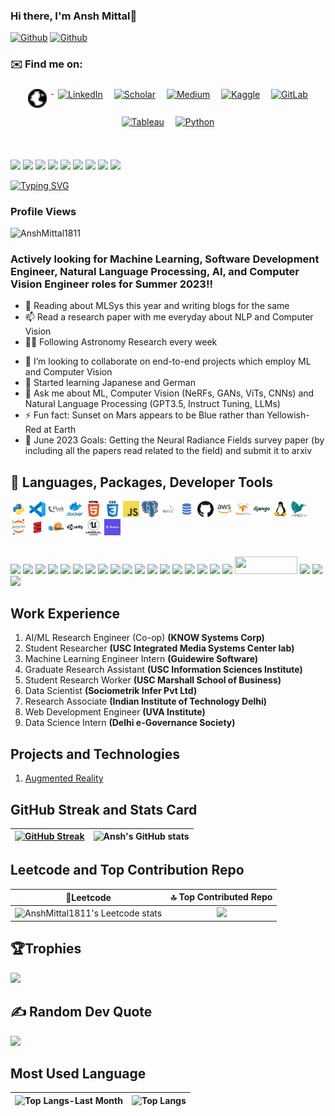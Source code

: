 ### Hi there, I'm Ansh Mittal👋

[![Github](https://img.shields.io/github/followers/AnshMittal1811?label=Follow&style=social)](https://github.com/AnshMittal1811)   [![Github](https://img.shields.io/github/stars/AnshMittal1811?label=Stars&style=social)](https://github.com/AnshMittal1811)   



### ✉️ Find me on:

<p align="center"> 
   <a href="https://anshm18111996.wixsite.com/website" target="_blank" rel="noopener noreferrer"> <img src="https://raw.githubusercontent.com/iconic/open-iconic/master/svg/globe.svg" alt="Website" height="30" style="vertical-align:top; margin:7px"> </a>
   <a href="https://linkedin.com/in/mittalansh" target="_blank" rel="noopener noreferrer"> <img src="https://cdn.jsdelivr.net/npm/simple-icons@v3/icons/linkedin.svg" alt="LinkedIn" height="30" style="vertical-align:top; margin:7px"></a> 
   <a href="https://scholar.google.com/citations?user=rG4ZgtMAAAAJ" target="_blank" rel="noopener noreferrer"> <img src="https://cdn.jsdelivr.net/npm/simple-icons@3.13.0/icons/googlescholar.svg" alt="Scholar" height="30" style="vertical-align:top; margin:7px"></a>
   <a href="https://medium.com/@anshm18111996" target="_blank" rel="noopener noreferrer"> <img src="https://cdn.jsdelivr.net/npm/simple-icons@3.13.0/icons/medium.svg" alt="Medium" height="30" style="vertical-align:top; margin:7px"></a>
   <a href="https://www.kaggle.com/ansh18mittal" target="_blank" rel="noopener noreferrer"> <img src="https://cdn.jsdelivr.net/npm/simple-icons@3.13.0/icons/kaggle.svg" alt="Kaggle" height="30" style="vertical-align:top; margin:7px"></a>
   <a href="https://www.kaggle.com/ansh18mittal" target="_blank" rel="noopener noreferrer"> <img src="https://cdn.jsdelivr.net/npm/simple-icons@3.13.0/icons/gitlab.svg" alt="GitLab" height="30" style="vertical-align:top; margin:7px"></a> 
   <a href="https://public.tableau.com/app/profile/ansh.mittal" target="_blank" rel="noopener noreferrer"> <img src="https://cdn.jsdelivr.net/npm/simple-icons@3.13.0/icons/tableau.svg" alt="Tableau" height="30" style="vertical-align:top; margin:7px"></a>
   <a href="mailto:anshm18111996@gmail.com"> <img src="https://cdn.jsdelivr.net/npm/simple-icons@v3/icons/gmail.svg" alt="Python" height="30" style="vertical-align:top; margin:7px"></a>
</p>

<br />


 <code>[![](https://img.shields.io/static/v1?style=for-the-badge&label=website&message=AnshMittal&color=white)](https://anshm18111996.wixsite.com/website)</code> <code>[![](https://img.shields.io/badge/LinkedIn-0077B5?style=for-the-badge&logo=linkedin&logoColor=white)](https://www.linkedin.com/in/mittalansh/)</code> <code>[![](https://img.shields.io/badge/LinkedIn-0077B5?style=for-the-badge&logo=linkedin&logoColor=white)](https://www.linkedin.com/in/mittalansh/)</code> <code>[![](https://img.shields.io/badge/Kaggle-20BEFF?style=for-the-badge&logo=Kaggle&logoColor=white)](https://www.kaggle.com/ansh18mittal)</code>  <code>[![](https://img.shields.io/badge/WhatsApp-25D366?style=for-the-badge&logo=whatsapp&logoColor=white)](https://wa.me/+12135739188)</code> <code>[![](https://img.shields.io/badge/Facebook-1877F2?style=for-the-badge&logo=facebook&logoColor=white)](https://www.facebook.com/ansh.mittal1811/)</code> <code>[![](https://img.shields.io/badge/Zoom-2D8CFF?style=for-the-badge&logo=zoom&logoColor=white)](https://usc.zoom.us/account)</code> <code>[![](https://img.shields.io/badge/Google%20Meet-32A350?style=for-the-badge&logo=google-meet&logoColor=white)](https://meet.google.com)</code> <code>![](	https://img.shields.io/badge/Slack-4A154B?style=for-the-badge&logo=slack&logoColor=white)</code>


<!-- [![](https://img.shields.io/badge/Discord-7289DA?style=for-the-badge&logo=discord&logoColor=white)](https://discord.com/channels/840276290031321128/840276290031321131)
 -->

 [![Typing SVG](https://readme-typing-svg.herokuapp.com?font=Cascadia+Code&duration=6000&center=true&vCenter=true&size=22&pause=200&color=1FFF70&background=000000&width=1200&lines=I+am+a+Computer+Scientist+interested+in+ML%2C+Computer+Vision%2C+and+Language+Processing;I+am+also+an+Amateur+Astronomer+and+interested+in+Astrophysics+and+Astrobiology)](https://git.io/typing-svg)

<!--[![Typing SVG](https://readme-typing-svg.herokuapp.com?duration=6000&color=00F72F&background=000000width=900&font=Fira+Code&lines=I+am+a+Computer+Scientist+interested+in+ML%2C+Computer+Vision%2C+and+Language+Processing;I+am+also+an+Amateur+Astronomer+and+interested+in+Astrophysics+and+Astrobiology)](https://git.io/typing-svg) -->

<h3>Profile Views</h3>
 <p align="left"> <img src="https://profile-counter.glitch.me/AnshMittal1811/count.svg" alt="AnshMittal1811" /> </p>


### Actively looking for Machine Learning, Software Development Engineer, Natural Language Processing, AI, and Computer Vision Engineer roles for Summer 2023!!

<!-- - 😄 Pronouns: He/Him/His--->
- 🔭 Reading about MLSys this year and writing blogs for the same
- 📫 Read a research paper with me everyday about NLP and Computer Vision
- 🙋‍♂️ Following Astronomy Research every week
<!-- - 🌱 I’m currently working on end-to-end Machine Learning and creating a PyPI package -->
- 👯 I’m looking to collaborate on end-to-end projects which employ ML and Computer Vision
- 🤔 Started learning Japanese and German
- 💬 Ask me about ML, Computer Vision (NeRFs, GANs, ViTs, CNNs) and Natural Language Processing (GPT3.5, Instruct Tuning, LLMs)
- ⚡ Fun fact: Sunset on Mars appears to be Blue rather than Yellowish-Red at Earth
- 🥅 June 2023 Goals: Getting the Neural Radiance Fields survey paper (by including all the papers read related to the field) and submit it to arxiv
<!-- - Reading a Paper from MLSys conference and working on Python basics daily for 2023 -->

<!-- I'm an Astronomy Lover and can talk for a day about Astronomy with anyone who is interested in the field,, Learn as much as possible about Machine Learning in the domain of Computer Vision, and Signal processing to apply this knowledge in Astronomy -->
<!-- - ⚡ Current obsession: I love to read and learn about all things sci-tech related, with my current obsession being Black holes and singularities, and using Neural Radiance for different views from satellites.
 -->
 <!-- - 📫 How to reach me: +1 2135739188 -->


## 🧰 Languages, Packages, Developer Tools

<code><img height="25" src="https://raw.githubusercontent.com/github/explore/80688e429a7d4ef2fca1e82350fe8e3517d3494d/topics/python/python.png" alt="Python" width="26px"/></code>
<code><img height="25" src="https://raw.githubusercontent.com/github/explore/80688e429a7d4ef2fca1e82350fe8e3517d3494d/topics/visual-studio-code/visual-studio-code.png" alt="VS Code" width="26px"/></code>
<code><img src="https://raw.githubusercontent.com/github/explore/80688e429a7d4ef2fca1e82350fe8e3517d3494d/topics/flask/flask.png" alt="Flask" width="26px" /></code>
<code><img src="https://raw.githubusercontent.com/github/explore/80688e429a7d4ef2fca1e82350fe8e3517d3494d/topics/docker/docker.png" alt="Docker" width="26px" /></code>
<code><img src="https://raw.githubusercontent.com/github/explore/80688e429a7d4ef2fca1e82350fe8e3517d3494d/topics/html/html.png" alt="HTML5" width="26px" /></code>
<code><img src="https://raw.githubusercontent.com/github/explore/80688e429a7d4ef2fca1e82350fe8e3517d3494d/topics/css/css.png" alt="CSS3" width="26px" /></code>
<code><img src="https://raw.githubusercontent.com/github/explore/80688e429a7d4ef2fca1e82350fe8e3517d3494d/topics/javascript/javascript.png" alt="JavaScript" width="26px" /></code>
<code><img src="https://raw.githubusercontent.com/github/explore/80688e429a7d4ef2fca1e82350fe8e3517d3494d/topics/postgresql/postgresql.png" alt="PostgreSQL" width="26px" /></code>
<code><img src="https://raw.githubusercontent.com/github/explore/80688e429a7d4ef2fca1e82350fe8e3517d3494d/topics/mysql/mysql.png" alt="MySQL" width="26px" /></code>
<code><img src="https://raw.githubusercontent.com/github/explore/80688e429a7d4ef2fca1e82350fe8e3517d3494d/topics/sql/sql.png" alt="SQL" width="26px" /></code>
<code><img src="https://raw.githubusercontent.com/github/explore/78df643247d429f6cc873026c0622819ad797942/topics/github/github.png"  alt="GitHub" width="26px"/></code>
<code><img src="https://raw.githubusercontent.com/github/explore/78df643247d429f6cc873026c0622819ad797942/topics/aws/aws.png" alt="AWS" width="26px"  /></code>
<code><img src="https://raw.githubusercontent.com/github/explore/78df643247d429f6cc873026c0622819ad797942/topics/tensorflow/tensorflow.png"  alt="Tensorflow" width="26px" /></code>
<code><img src="https://raw.githubusercontent.com/github/explore/78df643247d429f6cc873026c0622819ad797942/topics/django/django.png" alt="Django" width="26px"  /></code>
<code><img src="https://raw.githubusercontent.com/github/explore/78df643247d429f6cc873026c0622819ad797942/topics/linux/linux.png"  alt="linux" width="26px"  /></code>
<code><img src="https://raw.githubusercontent.com/github/explore/78df643247d429f6cc873026c0622819ad797942/topics/latex/latex.png" alt="LaTeX" width="26px"  /></code>
<code><img src="https://raw.githubusercontent.com/github/explore/78df643247d429f6cc873026c0622819ad797942/topics/jupyter-notebook/jupyter-notebook.png" alt="jupyter-notebook" width="26px"  /></code>
<code><img src="https://raw.githubusercontent.com/github/explore/78df643247d429f6cc873026c0622819ad797942/topics/scala/scala.png" alt="Scala" width="26px"  /></code>
<code><img src="https://raw.githubusercontent.com/github/explore/78df643247d429f6cc873026c0622819ad797942/topics/scikit-learn/scikit-learn.png" alt="scikit-learn" width="26px"  /></code>
<code><img src="https://raw.githubusercontent.com/github/explore/78df643247d429f6cc873026c0622819ad797942/topics/unity/unity.png" alt="unity" width="26px"  /></code>
<code><img src="https://raw.githubusercontent.com/github/explore/78df643247d429f6cc873026c0622819ad797942/topics/unreal-engine/unreal-engine.png" alt="unreal-engine" width="26px"  /></code>
<code><img src="https://raw.githubusercontent.com/github/explore/78df643247d429f6cc873026c0622819ad797942/topics/terraform/terraform.png" alt="Terraform" width="26px"  /></code>
<br />
<br />

<code>[![](https://img.shields.io/badge/Python-FFD43B?style=for-the-badge&logo=python&logoColor=darkgreen)](https://www.python.org)</code>  <code>[![](https://img.shields.io/badge/TensorFlow-FF6F00?style=for-the-badge&logo=TensorFlow&logoColor=white)](https://www.tensorflow.org)</code> <code>[![](https://img.shields.io/badge/scikit_learn-F7931E?style=for-the-badge&logo=scikit-learn&logoColor=white)](https://scikit-learn.org/stable/)</code> <code>[![](https://img.shields.io/badge/SciPy-654FF0?style=for-the-badge&logo=SciPy&logoColor=white)](https://www.scipy.org)</code> <code>[![](https://img.shields.io/badge/Numpy-777BB4?style=for-the-badge&logo=numpy&logoColor=white)](https://numpy.org)</code> <code>[![](https://img.shields.io/badge/Pandas-2C2D72?style=for-the-badge&logo=pandas&logoColor=white)](https://pandas.pydata.org)</code>  <code>[![](https://img.shields.io/badge/Plotly-239120?style=for-the-badge&logo=plotly&logoColor=white)](https://plotly.com)</code>   <code>[![](https://img.shields.io/badge/PyTorch-EE4C2C?style=for-the-badge&logo=PyTorch&logoColor=white)](https://pytorch.org)</code> <code>[![](https://img.shields.io/badge/R-276DC3?style=for-the-badge&logo=r&logoColor=white)](https://www.r-project.org)</code> <code>[![](https://img.shields.io/badge/Scala-DC322F?style=for-the-badge&logo=scala&logoColor=white)](https://www.scala-lang.org)</code> <code>[![](https://img.shields.io/badge/json-5E5C5C?style=for-the-badge&logo=json&logoColor=white)](https://www.json.org/json-en.html)</code> <code>[![](https://img.shields.io/badge/Tableau-E97627?style=for-the-badge&logo=Tableau&logoColor=white)](https://www.tableau.com)</code> <code>[![](https://img.shields.io/badge/C-00599C?style=for-the-badge&logo=c&logoColor=white)](https://www.cprogramming.com)</code> <code>[![](https://img.shields.io/badge/Keras-D00000?style=for-the-badge&logo=Keras&logoColor=white)](https://keras.io)</code> <code>[![](https://img.shields.io/badge/MySQL-00000F?style=for-the-badge&logo=mysql&logoColor=white)](https://www.mysql.com)</code> <code>[![](https://img.shields.io/badge/conda-342B029.svg?&style=for-the-badge&logo=anaconda&logoColor=white)](https://www.anaconda.com)</code> <code>[![](https://img.shields.io/badge/PowerBI-F2C811?style=for-the-badge&logo=Power%20BI&logoColor=white)](https://powerbi.microsoft.com/en-us/)</code> <code>[![](https://img.shields.io/badge/Colab-F9AB00?style=for-the-badge&logo=googlecolab&color=525252)](https://colab.research.google.com)</code> <code>[<img src = "https://img.shields.io/badge/SQLite-07405E?style=for-the-badge&logo=sqlite&logoColor=white" width = "100" height = "27.5"/>](https://www.sqlite.org/index.html)</code> <code>[![](https://img.shields.io/badge/LaTeX-47A141?style=for-the-badge&logo=LaTeX&logoColor=white)](https://www.latex-project.org)</code> <code>[![](https://img.shields.io/badge/Java-ED8B00?style=for-the-badge&logo=java&logoColor=white)](https://www.java.com/en/)</code> <code>[![](https://img.shields.io/badge/Microsoft_Office-D83B01?style=for-the-badge&logo=microsoft-office&logoColor=white)](https://www.office.com)</code>

</p>

## Work Experience
1. AI/ML Research Engineer (Co-op) **(KNOW Systems Corp)**
2. Student Researcher **(USC Integrated Media Systems Center lab)**
3. Machine Learning Engineer Intern **(Guidewire Software)**
4. Graduate Research Assistant **(USC Information Sciences Institute)**
5. Student Research Worker **(USC Marshall School of Business)**
6. Data Scientist **(Sociometrik Infer Pvt Ltd)**
7. Research Associate **(Indian Institute of Technology Delhi)**
8. Web Development Engineer **(UVA Institute)**
9. Data Science Intern **(Delhi e-Governance Society)**

## Projects and Technologies
1. [Augmented Reality](https://gist.github.com/AnshMittal1811/7bcd4260e8c3aca735e52cde3d3a5d74)
<!-- <script src="https://gist.github.com/AnshMittal1811/7bcd4260e8c3aca735e52cde3d3a5d74" />

<br />
<br />
<br />
 -->
 
<!---  --->
## GitHub Streak and Stats Card
<!--- ![GitHub Streak Card](https://streak-stats.demolab.com/?user=AnshMittal1811&count_private=true&layout=compact)  --->
| [![GitHub Streak](https://github-readme-streak-stats.herokuapp.com/?user=AnshMittal1811)](https://git.io/streak-stats) | ![Ansh's GitHub stats](https://github-readme-stats.vercel.app/api?username=AnshMittal1811&count_private=true&layout=compact&include_all_commits=true&show=reviews,discussions_started,discussions_answered) |
|:------------------------:|:------------------------:|


## Leetcode and Top Contribution Repo
| 🤔Leetcode              | 🔝 Top Contributed Repo  |
|:------------------------:|:------------------------:|
| <img height=200 src="https://leetcard.jacoblin.cool/AnshMittal1811?ext=contest&animation=true&theme=wtf" alt="AnshMittal1811's Leetcode stats" /> |  ![](https://github-contributor-stats.vercel.app/api?username=AnshMittal1811&limit=5&theme=dark&combine_all_yearly_contributions=true) |
 
## 🏆Trophies
![](https://github-profile-trophy.vercel.app/?username=AnshMittal1811&theme=nord&no-frame=false&no-bg=false&margin-w=4)  

## ✍️ Random Dev Quote
![](https://quotes-github-readme.vercel.app/api?type=vetical&theme=light)


<!-- ## Last Month and All Time languages
 <a href="https://wakatime.com/@angristan"><img src="https://wakatime.com/share/@angristan/c52d5d5e-97dc-47b9-af95-59c367f83a4c.svg" height="300px"></a>
<a href="https://wakatime.com/@angristan"><img src="https://wakatime.com/share/@angristan/97358ee5-e081-42a4-866f-7bdd05db0cba.svg" height="300px"></a> 
| ⏰ Past month | ⌛️ All time | --->


## Most Used Language
| ![Top Langs-Last Month](https://github-readme-stats.vercel.app/api/top-langs/?username=AnshMittal1811&size_weight=0.5&count_weight=0.5&langs_count=12) | ![Top Langs](https://github-readme-stats.vercel.app/api/top-langs/?username=AnshMittal1811&layout=donut-vertical&langs_count=40) |
| :------------: | :--------------: |



<!--  ![Top Langs](https://github-readme-stats.vercel.app/api/top-langs/?username=AnshMittal1811&layout=compact&hide_title=true&langs_count=30&&hide=jupyter%20notebook)

<style>
    .language {
        transform: scale(calc(1 + var(--scale) * 0.2));
    }
</style> -->


<!--- ## 😂 Random Dev Meme
<img src="https://rm.up.railway.app/" width="512px"/> --->






<!-- 
## Contact me
[website](https://anshm18111996.wixsite.com/website)
[linkedin](https://linkedin.com/in/mittalansh/)
[github](https://github.com/AnshMittal1811/)


## Top Languages Used and Leetcode Stats
<div align="center"> 
<a href="https://github.com/anuraghazra/github-readme-stats#gh-light-mode-only">
<img height=200 src="https://github-readme-stats-git-master-rstaa-rickstaa.vercel.app/api/top-langs/?username=AnshMittal1811&layout=compact&langs_count=15&animation=true&hide_border=1&role=OWNER,COLLABORATOR#gh-light-mode-only" alt="AnshMittal1811's Language stats" />
</a> 
<a href="https://github.com/JacobLinCool/LeetCode-Stats-Card">
 </a>
</div>


## Activity Last Month

[![Ansh's github activity graph](https://activity-graph.herokuapp.com/graph?username=AnshMittal1811&theme=github)](https://github.com/ashutosh00710/github-readme-activity-graph)
[![Ansh's github activity graph](https://github-readme-activity-graph.cyclic.app/graph?username=AnshMittal1811&count_private=true)](https://github.com/ashutosh00710/github-readme-activity-graph)

-->
